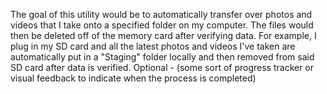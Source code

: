 The goal of this utility would be to automatically transfer over photos and videos that I take onto a specified folder on my computer. The files would then be deleted off of the memory card after verifying data.
For example, I plug in my SD card and all the latest photos and videos I've taken are automatically put in a "Staging" folder locally and then removed from said SD card after data is verified.
Optional - (some sort of progress tracker or visual feedback to indicate when the process is completed)
